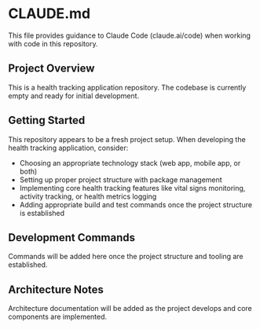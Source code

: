 # CLAUDE.md

This file provides guidance to Claude Code (claude.ai/code) when working with code in this repository.

## Project Overview

This is a health tracking application repository. The codebase is currently empty and ready for initial development.

## Getting Started

This repository appears to be a fresh project setup. When developing the health tracking application, consider:

- Choosing an appropriate technology stack (web app, mobile app, or both)
- Setting up proper project structure with package management
- Implementing core health tracking features like vital signs monitoring, activity tracking, or health metrics logging
- Adding appropriate build and test commands once the project structure is established

## Development Commands

Commands will be added here once the project structure and tooling are established.

## Architecture Notes

Architecture documentation will be added as the project develops and core components are implemented.